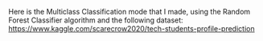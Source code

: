   Here is the Multiclass Classification mode that I made, using the Random Forest Classifier algorithm and the following dataset: https://www.kaggle.com/scarecrow2020/tech-students-profile-prediction
